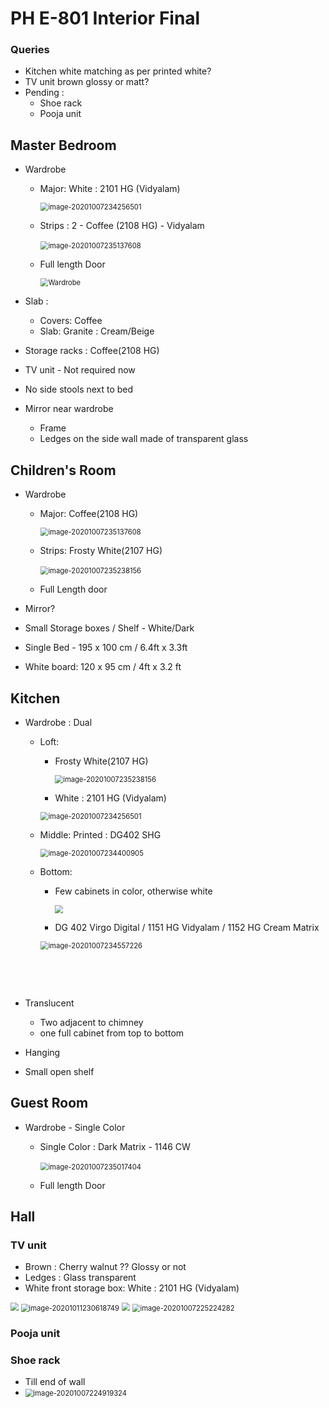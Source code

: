 # PH E-801 Interior Final



### Queries

- Kitchen white matching as per printed white?
- TV unit brown glossy or matt?
- Pending :
  - Shoe rack
  - Pooja unit

## Master Bedroom

- Wardrobe 

  - Major: White : 2101 HG (Vidyalam)

    <img src="assets\white-2101.png" alt="image-20201007234256501" style="zoom:80%;" />

  - Strips : 2 - Coffee (2108 HG) - Vidyalam

    ​	<img src="assets\cr-coffee.png" alt="image-20201007235137608" style="zoom:80%;" />

  - Full length Door

    <img src="assets\wardrobe-sliding-1.png" alt="Wardrobe" style="zoom:80%;" />

    

- Slab : 

  - Covers: Coffee
  - Slab: Granite : Cream/Beige

- Storage racks : Coffee(2108 HG)

- TV unit - Not required now

- No side stools next to bed

- Mirror near wardrobe

  - Frame
  - Ledges on the side wall made of transparent glass

## Children's Room

- Wardrobe

  - Major: Coffee(2108 HG)

    <img src="assets\cr-coffee.png" alt="image-20201007235137608" style="zoom:80%;" />

  - Strips: Frosty White(2107 HG)

    ​	<img src="assets\cr-fw.png" alt="image-20201007235238156" style="zoom:80%;" />

  - Full Length door

- Mirror?

- Small Storage boxes / Shelf - White/Dark

- Single Bed - 195 x 100 cm / 6.4ft x 3.3ft

- White board: 120 x 95 cm / 4ft x 3.2 ft

## Kitchen

- Wardrobe : Dual

  - Loft:

    - Frosty White(2107 HG)

       <img src="assets\cr-fw.png" alt="image-20201007235238156" style="zoom:80%;" />

    - White : 2101 HG (Vidyalam)

    <img src="assets\white-2101.png" alt="image-20201007234256501" style="zoom:80%;" />

  - Middle: Printed : DG402 SHG

    <img src="assets\kitchen-print.png" alt="image-20201007234400905" style="zoom:80%;" />

  - Bottom: 

    - Few cabinets in color, otherwise white

      <img src="assets\kitchen-4.png" style="zoom:80%;" />

    - DG 402 Virgo Digital / 1151 HG Vidyalam / 1152 HG Cream Matrix

    <img src="assets\kitchen-bottom-1.png" alt="image-20201007234557226" style="zoom:80%;" />
    
    ​	
    
    ​			

- Translucent

  - Two adjacent to chimney
  - one full cabinet from top to bottom

- Hanging 

- Small open shelf

## Guest Room

- Wardrobe - Single Color 

  - Single Color : Dark Matrix - 1146 CW 

    ​	<img src="assets\gr-3.png" alt="image-20201007235017404" style="zoom:80%;" />

    

  - Full length Door

## Hall

### TV unit

- Brown : Cherry walnut ?? Glossy or not
- Ledges : Glass transparent
- White front storage box: White : 2101 HG (Vidyalam)

<img src="assets\tv-unit-2.png" style="zoom:80%;" />



<img src="assets\tv-unit-7.png" alt="image-20201011230618749" style="zoom:80%;" />

<img src="assets\tv-unit-6.png" style="zoom:80%;" />



<img src="assets\tv-unit.png" alt="image-20201007225224282" style="zoom:80%;" />

### Pooja unit

### Shoe rack 

- Till end of wall
- <img src="assets\shoe-rack.png" alt="image-20201007224919324" style="zoom:80%;" />

